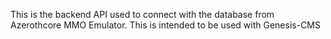 This is the backend API used to connect with the database from Azerothcore MMO Emulator.
This is intended to be used with Genesis-CMS
